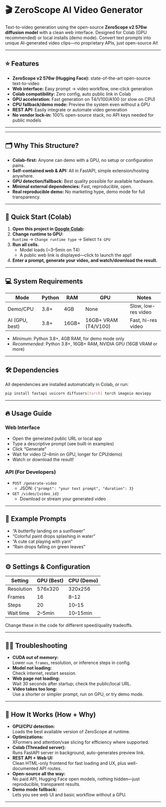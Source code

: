 

# 🎬 ZeroScope AI Video Generator

Text-to-video generation using the open-source **ZeroScope v2 576w diffusion model** with a clean web interface. Designed for Colab (GPU recommended) or local installs (demo mode). Convert text prompts into unique AI-generated video clips—no proprietary APIs, just open-source AI!

***

## ⭐ Features

- **ZeroScope v2 576w (Hugging Face):** state-of-the-art open-source text-to-video
- **Web interface:** Easy prompt → video workflow, one-click generation
- **Colab compatibility:** Zero config, auto public link in Colab
- **GPU acceleration:** Fast generation on T4/V100/A100 (or slow on CPU)
- **CPU fallback/demo mode:** Preview the system even without a GPU
- **REST API:** Easily integrate or automate video generation
- **No vendor lock-in:** 100% open-source stack, no API keys needed for public models

***




***

## 🗂️ Why This Structure?

- **Colab-first:** Anyone can demo with a GPU, no setup or configuration pains.
- **Self-contained web & API:** All in FastAPI, simple extension/hosting anywhere.
- **GPU detection/fallback:** Best quality possible for available hardware.
- **Minimal external dependencies:** Fast, reproducible, open.
- **Real reproducible demo:** No marketing hype, demo mode for full transparency.

***

## 🚦 Quick Start (Colab)

1. **Open this project in [Google Colab](https://colab.research.google.com/):**
2. **Change runtime to GPU:**  
   `Runtime` → `Change runtime type` → Select `T4 GPU`
3. **Run all cells.**  
   - Model loads (~3–5min on T4)  
   - A public web link is displayed—click to launch the app!
4. **Enter a prompt, generate your video, and watch/download the result.**

***

## 💻 System Requirements

| Mode           | Python | RAM     | GPU      | Notes                       |
|----------------|--------|---------|----------|-----------------------------|
| Demo/CPU       | 3.8+   | 4GB     | None     | Slow, low-res video         |
| AI (GPU, best) | 3.8+   | 16GB+   | 16GB+ VRAM (T4/V100) | Fast, hi-res video    |

- *Minimum*: Python 3.8+, 4GB RAM, for demo mode only
- *Recommended*: Python 3.8+, 16GB+ RAM, NVIDIA GPU (16GB VRAM or more)

***

## 🛠️ Dependencies

All dependencies are installed automatically in Colab, or run:
```bash
pip install fastapi uvicorn diffusers[torch] torch imageio moviepy
```

***

## 🔥 Usage Guide

### Web Interface
- Open the generated public URL or local app
- Type a descriptive prompt (see built-in examples)
- Click “Generate”
- Wait for video (2–4min on GPU, longer for CPU/demo)
- Watch or download the result!

### API (For Developers)
- `POST /generate-video`  
  - JSON: `{"prompt": "your text prompt", "duration": 3}`
- `GET /video/{video_id}`  
  - Download or stream your generated video

***

## 📝 Example Prompts

- “A butterfly landing on a sunflower”
- “Colorful paint drops splashing in water”
- “A cute cat playing with yarn”
- “Rain drops falling on green leaves”

***

## ⚙️ Settings & Configuration

| Setting       | GPU (Best)     | CPU (Demo)   |
|---------------|---------------|--------------|
| Resolution    | 576x320       | 320x256      |
| Frames      | 16            | 8–12         |
| Steps         | 20            | 10–15        |
| Wait time     | 2–5min        | 10–15min     |

Change these in the code for different speed/quality tradeoffs.

***

## 🧑🔬 Troubleshooting

- **CUDA out of memory:**  
  Lower `num_frames`, resolution, or inference steps in config.
- **Model not loading:**  
  Check internet, restart session.
- **Web page not loading:**  
  Wait 30 seconds after startup; check the public/local URL.
- **Video takes too long:**  
  Use a shorter or simpler prompt, run on GPU, or try demo mode.

***

## 🚧 How It Works (How + Why)

- **GPU/CPU detection:**  
  Loads the best available version of ZeroScope at runtime.
- **Optimizations:**  
  XFormers and attention/vae slicing for efficiency where supported.
- **Colab (Threaded server):**  
  Runs FastAPI server in background, auto-generates preview link.
- **REST API + Web UI:**  
  Clean HTML-only frontend for fast loading and UX, plus well-documented API routes.
- **Open-source all the way:**  
  No paid API, Hugging Face open models, nothing hidden—just reproducible, transparent results.
- **Demo mode fallback:**  
  Lets you see web UI and basic workflow without a GPU.

***


